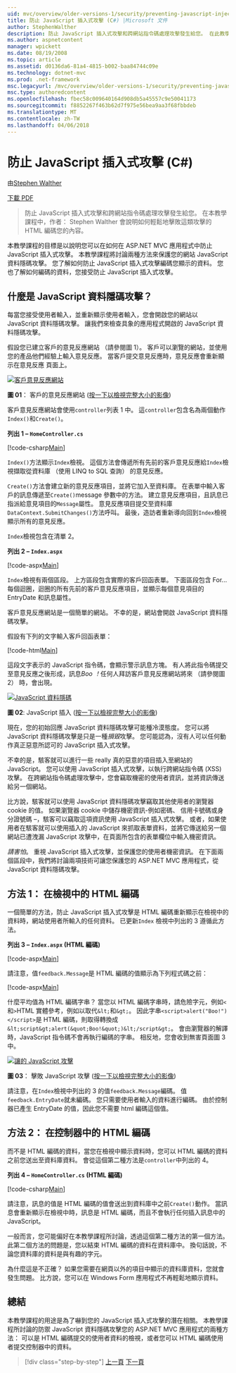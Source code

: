 ```yaml
---
uid: mvc/overview/older-versions-1/security/preventing-javascript-injection-attacks-cs
title: 防止 JavaScript 插入式攻擊 (C#) |Microsoft 文件
author: StephenWalther
description: 防止 JavaScript 插入式攻擊和跨網站指令碼處理攻擊發生給您。 在此教學課程中，作者： Stephen Walther 會說明如何輕鬆地 de...
ms.author: aspnetcontent
manager: wpickett
ms.date: 08/19/2008
ms.topic: article
ms.assetid: d0136da6-81a4-4815-b002-baa84744c09e
ms.technology: dotnet-mvc
ms.prod: .net-framework
msc.legacyurl: /mvc/overview/older-versions-1/security/preventing-javascript-injection-attacks-cs
msc.type: authoredcontent
ms.openlocfilehash: fbec58c009640164d908db5a45557c9e50041173
ms.sourcegitcommit: f8852267f463b62d7f975e56bea9aa3f68fbbdeb
ms.translationtype: MT
ms.contentlocale: zh-TW
ms.lasthandoff: 04/06/2018
---
```

<a name="preventing-javascript-injection-attacks-c"></a>防止 JavaScript 插入式攻擊 (C#)
====================
由[Stephen Walther](https://github.com/StephenWalther)

[下載 PDF](http://download.microsoft.com/download/8/4/8/84843d8d-1575-426c-bcb5-9d0c42e51416/ASPNET_MVC_Tutorial_06_CS.pdf)

> 防止 JavaScript 插入式攻擊和跨網站指令碼處理攻擊發生給您。 在本教學課程中，作者： Stephen Walther 會說明如何輕鬆地擊敗這類攻擊的 HTML 編碼您的內容。


本教學課程的目標是以說明您可以在如何在 ASP.NET MVC 應用程式中防止 JavaScript 插入式攻擊。 本教學課程將討論兩種方法來保護您的網站 JavaScript 資料隱碼攻擊。 您了解如何防止 JavaScript 插入式攻擊編碼您顯示的資料。 您也了解如何編碼的資料，您接受防止 JavaScript 插入式攻擊。

## <a name="what-is-a-javascript-injection-attack"></a>什麼是 JavaScript 資料隱碼攻擊？

每當您接受使用者輸入，並重新顯示使用者輸入，您會開啟您的網站以 JavaScript 資料隱碼攻擊。 讓我們來檢查具象的應用程式開啟的 JavaScript 資料隱碼攻擊。

假設您已建立客戶的意見反應網站 （請參閱圖 1）。 客戶可以瀏覽的網站，並使用您的產品他們經驗上輸入意見反應。 當客戶提交意見反應時，意見反應會重新顯示在意見反應 頁面上。


[![客戶意見反應網站](preventing-javascript-injection-attacks-cs/_static/image2.png)](preventing-javascript-injection-attacks-cs/_static/image1.png)

**圖 01**： 客戶的意見反應網站 ([按一下以檢視完整大小的影像](preventing-javascript-injection-attacks-cs/_static/image3.png))


客戶意見反應網站會使用`controller`列表 1 中。 這`controller`包含名為兩個動作`Index()`和`Create()`。

**列出 1 – `HomeController.cs`**

[!code-csharp[Main](preventing-javascript-injection-attacks-cs/samples/sample1.cs)]

`Index()`方法顯示`Index`檢視。 這個方法會傳遞所有先前的客戶意見反應給`Index`檢視擷取從資料庫 （使用 LINQ to SQL 查詢） 的意見反應。

`Create()`方法會建立新的意見反應項目，並將它加入至資料庫。 在表單中輸入客戶的訊息傳遞至`Create()`message 參數中的方法。 建立意見反應項目，且訊息已指派給意見項目的`Message`屬性。 意見反應項目提交至資料庫`DataContext.SubmitChanges()`方法呼叫。 最後，造訪者重新導向回到`Index`檢視顯示所有的意見反應。

`Index`檢視包含在清單 2。

**列出 2 – `Index.aspx`**

[!code-aspx[Main](preventing-javascript-injection-attacks-cs/samples/sample2.aspx)]

`Index`檢視有兩個區段。 上方區段包含實際的客戶回函表單。 下面區段包含 For...每個迴圈，迴圈的所有先前的客戶意見反應項目，並顯示每個意見項目的 EntryDate 和訊息屬性。

客戶意見反應網站是一個簡單的網站。 不幸的是，網站會開啟 JavaScript 資料隱碼攻擊。

假設有下列的文字輸入客戶回函表單：

[!code-html[Main](preventing-javascript-injection-attacks-cs/samples/sample3.html)]

這段文字表示的 JavaScript 指令碼，會顯示警示訊息方塊。 有人將此指令碼提交至意見反應之後形成，訊息<em>Boo ！</em>任何人拜訪客戶意見反應網站將來 （請參閱圖 2） 時，會出現。


[![JavaScript 資料隱碼](preventing-javascript-injection-attacks-cs/_static/image5.png)](preventing-javascript-injection-attacks-cs/_static/image4.png)

**圖 02**: JavaScript 插入 ([按一下以檢視完整大小的影像](preventing-javascript-injection-attacks-cs/_static/image6.png))


現在，您的初始回應 JavaScript 資料隱碼攻擊可能種冷漠態度。 您可以將 JavaScript 資料隱碼攻擊是只是一種*損毀*攻擊。 您可能認為，沒有人可以任何動作真正惡意所認可的 JavaScript 插入式攻擊。

不幸的是，駭客就可以進行一些 really 真的惡意的項目插入至網站的 JavaScript。 您可以使用 JavaScript 插入式攻擊，以執行跨網站指令碼 (XSS) 攻擊。 在跨網站指令碼處理攻擊中，您會竊取機密的使用者資訊，並將資訊傳送給另一個網站。

比方說，駭客就可以使用 JavaScript 資料隱碼攻擊竊取其他使用者的瀏覽器 cookie 的值。 如果瀏覽器 cookie 中儲存機密資訊-例如密碼、 信用卡號碼或身分證號碼 –，駭客可以竊取這項資訊使用 JavaScript 插入式攻擊。 或者，如果使用者在駭客就可以使用插入的 JavaScript 來抓取表單資料，並將它傳送給另一個網站已遭洩漏 JavaScript 攻擊中，在頁面所包含的表單欄位中輸入機密資訊。

*請害怕*。 重視 JavaScript 插入式攻擊，並保護您的使用者機密資訊。 在下面兩個區段中，我們將討論兩項技術可讓您保護您的 ASP.NET MVC 應用程式，從 JavaScript 資料隱碼攻擊。

## <a name="approach-1-html-encode-in-the-view"></a>方法 1： 在檢視中的 HTML 編碼

一個簡單的方法，防止 JavaScript 插入式攻擊是 HTML 編碼重新顯示在檢視中的資料時，網站使用者所輸入的任何資料。 已更新`Index` 檢視中列出的 3 遵循此方法。

**列出 3 – `Index.aspx` (HTML 編碼)**

[!code-aspx[Main](preventing-javascript-injection-attacks-cs/samples/sample4.aspx)]

請注意，值`feedback.Message`是 HTML 編碼的值顯示為下列程式碼之前：

[!code-aspx[Main](preventing-javascript-injection-attacks-cs/samples/sample5.aspx)]

什麼平均值為 HTML 編碼字串？ 當您以 HTML 編碼字串時，請危險字元，例如`<`和`>`HTML 實體參考，例如以取代`&lt;`和`&gt;`。 因此字串`<script>alert("Boo!")</script>`是 HTML 編碼，則取得轉換成`&lt;script&gt;alert(&quot;Boo!&quot;)&lt;/script&gt;`。 會由瀏覽器的解譯時，JavaScript 指令碼不會再執行編碼的字串。 相反地，您會收到無害頁面圖 3 中。


[![讓的 JavaScript 攻擊](preventing-javascript-injection-attacks-cs/_static/image8.png)](preventing-javascript-injection-attacks-cs/_static/image7.png)

**圖 03**： 擊敗 JavaScript 攻擊 ([按一下以檢視完整大小的影像](preventing-javascript-injection-attacks-cs/_static/image9.png))


請注意，在`Index`檢視中列出的 3 的值`feedback.Message`編碼。 值`feedback.EntryDate`就未編碼。 您只需要使用者輸入的資料進行編碼。 由於控制器已產生 EntryDate 的值，因此您不需要 html 編碼這個值。

## <a name="approach-2-html-encode-in-the-controller"></a>方法 2： 在控制器中的 HTML 編碼

而不是 HTML 編碼的資料，當您在檢視中顯示資料時，您可以 HTML 編碼的資料之前您送出至資料庫資料。 會從這個第二種方法是`controller`中列出的 4。

**列出 4 – `HomeController.cs` (HTML 編碼)**

[!code-csharp[Main](preventing-javascript-injection-attacks-cs/samples/sample6.cs)]

請注意，訊息的值是 HTML 編碼的值會送出到資料庫中之前`Create()`動作。 當訊息會重新顯示在檢視中時，訊息是 HTML 編碼，而且不會執行任何插入訊息中的 JavaScript。

一般而言，您可能偏好在本教學課程所討論，透過這個第二種方法的第一個方法。 此第二個方法的問題是，您以結束 HTML 編碼的資料在資料庫中。 換句話說，不論您資料庫的資料是與有趣的字元。

為什麼這是不正確？ 如果您需要在網頁以外的項目中顯示的資料庫資料，您就會發生問題。 比方說，您可以在 Windows Form 應用程式不再輕鬆地顯示資料。

## <a name="summary"></a>總結

本教學課程的用途是為了嚇到您的 JavaScript 插入式攻擊的潛在相關。 本教學課程所討論的防禦 JavaScript 資料隱碼攻擊您的 ASP.NET MVC 應用程式的兩種方法： 可以是 HTML 編碼提交的使用者資料的檢視，或者您可以 HTML 編碼使用者提交控制器中的資料。

> [!div class="step-by-step"]
> [上一頁](authenticating-users-with-windows-authentication-cs.md)
> [下一頁](authenticating-users-with-forms-authentication-vb.md)
